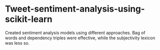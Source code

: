 # Tweet-sentiment-analysis-using-scikit-learn
Created sentiment analysis models using different approaches. Bag of words and dependency triples were effective, while the subjectivity lexicon was less so.
